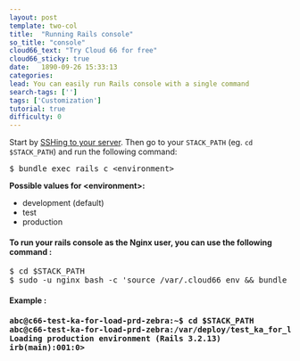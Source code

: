 ```yaml
---
layout: post
template: two-col
title:  "Running Rails console"
so_title: "console"
cloud66_text: "Try Cloud 66 for free"
cloud66_sticky: true
date:   1890-09-26 15:33:13
categories: 
lead: You can easily run Rails console with a single command
search-tags: ['']
tags: ['Customization']
tutorial: true
difficulty: 0
---
```

Start by [SSHing to your server](http://help.cloud66.com/managing-your-stack/ssh-to-your-server). Then go to your `STACK_PATH` (eg. `cd $STACK_PATH`) and run the following command:

<pre class="prettyprint">
$ bundle exec rails c &lt;environment&gt;
</pre>

**Possible values for &lt;environment&gt;:**

<ul class="article-list">
    <li>development (default)</li>
    <li>test</li>
    <li>production</li>
</ul>

<h4>To run your rails console as the Nginx user, you can use the following command : </h4>
<pre class= "prettyprint">
$ cd $STACK_PATH
$ sudo -u nginx bash -c 'source /var/.cloud66_env && bundle exec rails c'
</pre>
<h4>Example :<h4>
<pre class= "prettyprint">
abc@c66-test-ka-for-load-prd-zebra:~$ cd $STACK_PATH
abc@c66-test-ka-for-load-prd-zebra:/var/deploy/test_ka_for_load/web_head/current$ sudo -u nginx bash -c 'source /var/.cloud66_env && bundle exec rails c'
Loading production environment (Rails 3.2.13)
irb(main):001:0>
</pre>